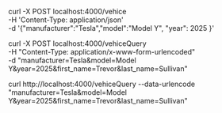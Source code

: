 curl -X POST localhost:4000/vehice  \
   -H 'Content-Type: application/json'   \
   -d '{"manufacturer":"Tesla","model":"Model Y", "year": 2025 }'

curl -X POST localhost:4000/vehiceQuery  \
    -H "Content-Type: application/x-www-form-urlencoded"  \
    -d "manufacturer=Tesla&model=Model Y&year=2025&first_name=Trevor&last_name=Sullivan"


curl  http://localhost:4000/vehiceQuery  --data-urlencode "manufacturer=Tesla&model=Model Y&year=2025&first_name=Trevor&last_name=Sullivan"



